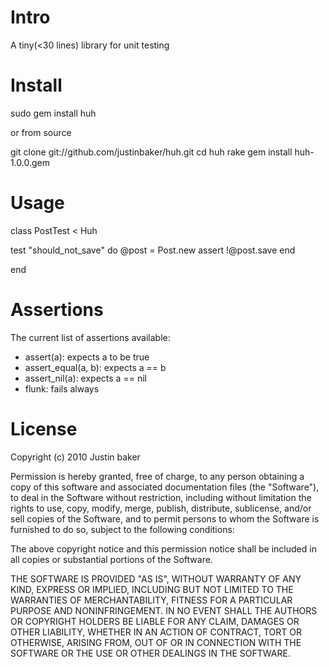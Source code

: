 Intro
=========

A tiny(<30 lines) library for unit testing

Install
=========

  sudo gem install huh

or from source

  git clone git://github.com/justinbaker/huh.git
  cd huh
  rake
  gem install huh-1.0.0.gem

Usage
=========

class PostTest < Huh
  
  test "should_not_save" do
    @post = Post.new 
    assert !@post.save
  end

end

Assertions
============

The current list of assertions available:

- assert(a): expects a to be true 
- assert_equal(a, b): expects a == b
- assert_nil(a): expects a == nil
- flunk: fails always

License
===========
Copyright (c) 2010 Justin baker

Permission is hereby granted, free of charge, to any person obtaining
a copy of this software and associated documentation files (the
"Software"), to deal in the Software without restriction, including
without limitation the rights to use, copy, modify, merge, publish,
distribute, sublicense, and/or sell copies of the Software, and to
permit persons to whom the Software is furnished to do so, subject to
the following conditions:

The above copyright notice and this permission notice shall be
included in all copies or substantial portions of the Software.

THE SOFTWARE IS PROVIDED "AS IS", WITHOUT WARRANTY OF ANY KIND,
EXPRESS OR IMPLIED, INCLUDING BUT NOT LIMITED TO THE WARRANTIES OF
MERCHANTABILITY, FITNESS FOR A PARTICULAR PURPOSE AND
NONINFRINGEMENT. IN NO EVENT SHALL THE AUTHORS OR COPYRIGHT HOLDERS BE
LIABLE FOR ANY CLAIM, DAMAGES OR OTHER LIABILITY, WHETHER IN AN ACTION
OF CONTRACT, TORT OR OTHERWISE, ARISING FROM, OUT OF OR IN CONNECTION
WITH THE SOFTWARE OR THE USE OR OTHER DEALINGS IN THE SOFTWARE.
